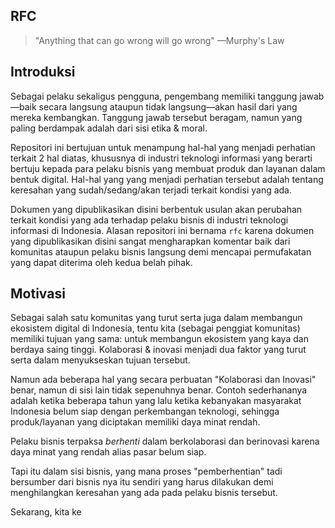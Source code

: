 ## RFC

> "Anything that can go wrong will go wrong" —Murphy's Law

## Introduksi

Sebagai pelaku sekaligus pengguna, pengembang memiliki tanggung jawab—baik secara langsung ataupun
tidak langsung—akan hasil dari yang mereka kembangkan. Tanggung jawab tersebut beragam, namun
yang paling berdampak adalah dari sisi etika & moral.

Repositori ini bertujuan untuk menampung hal-hal yang menjadi perhatian terkait 2 hal diatas, khususnya di industri teknologi informasi yang berarti bertuju kepada para pelaku bisnis yang membuat produk dan layanan dalam bentuk digital. Hal-hal yang yang menjadi perhatian tersebut adalah tentang keresahan yang sudah/sedang/akan terjadi terkait kondisi yang ada.

Dokumen yang dipublikasikan disini berbentuk usulan akan perubahan terkait kondisi yang ada terhadap pelaku bisnis di industri teknologi informasi di Indonesia. Alasan repositori ini bernama `rfc` karena dokumen yang dipublikasikan disini sangat mengharapkan komentar baik dari komunitas ataupun pelaku bisnis langsung demi mencapai permufakatan yang dapat diterima oleh kedua belah pihak.

## Motivasi

Sebagai salah satu komunitas yang turut serta juga dalam membangun ekosistem digital di Indonesia, tentu kita (sebagai penggiat komunitas) memiliki tujuan yang sama: untuk membangun ekosistem yang kaya dan berdaya saing tinggi. Kolaborasi & inovasi menjadi dua faktor yang turut serta dalam menyukseskan tujuan tersebut.

Namun ada beberapa hal yang secara perbuatan "Kolaborasi dan Inovasi" benar, namun di sisi lain tidak sepenuhnya benar. Contoh sederhananya adalah ketika beberapa tahun yang lalu ketika kebanyakan masyarakat Indonesia belum siap dengan perkembangan teknologi, sehingga produk/layanan yang diciptakan memiliki daya minat rendah.

Pelaku bisnis terpaksa *berhenti* dalam berkolaborasi dan berinovasi karena daya minat yang rendah alias pasar belum siap.

Tapi itu dalam sisi bisnis, yang mana proses "pemberhentian" tadi bersumber dari bisnis nya itu sendiri yang harus dilakukan demi menghilangkan keresahan yang ada pada pelaku bisnis tersebut.

Sekarang, kita ke
